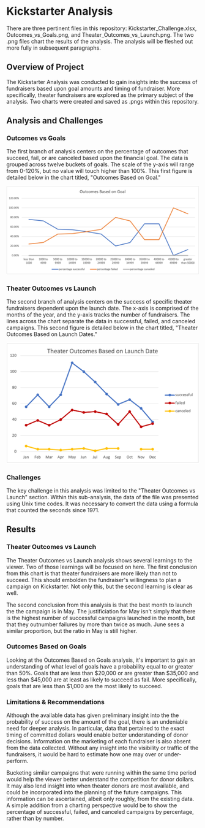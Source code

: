 # Kickstarter Analysis
There are three pertinent files in this repository: Kickstarter_Challenge.xlsx, Outcomes_vs_Goals.png, and Theater_Outcomes_vs_Launch.png. The two .png files chart the results of the analysis. The analysis will be fleshed out more fully in subsequent paragraphs.

## Overview of Project
The Kickstarter Analysis was conducted to gain insights into the success of fundraisers based upon goal amounts and timing of fundraiser. More specifically, theater fundraisers are explored as the primary subject of the analysis. Two charts were created and saved as .pngs within this repository.

## Analysis and Challenges
### Outcomes vs Goals
The first branch of analysis centers on the percentage of outcomes that succeed, fail, or are canceled based upon the financial goal. The data is grouped across twelve buckets of goals. The scale of the y-axis will range from  0-120%, but no value will touch higher than 100%. This first figure is detailed below in the chart titled, "Outcomes Based on Goal."

![Outcomes vs Goals](https://github.com/kramerkyle/kickstarter-analysis/blob/main/Outcomes_vs_Goals.png)

### Theater Outcomes vs Launch
The second branch of analysis centers on the success of specific theater fundraisers dependent upon the launch date. The x-axis is comprised of the months of the year, and the y-axis tracks the number of fundraisers. The lines across the chart separate the data in successful, failed, and canceled campaigns. This second figure is detailed below in the chart titled, "Theater Outcomes Based on Launch Dates."

![Theater Outcomes vs Launch Date](https://github.com/kramerkyle/kickstarter-analysis/blob/main/Theater_Outcomes_vs_Launch.png)

### Challenges
The key challenge in this analysis was limited to the "Theater Outcomes vs Launch" section. Within this sub-analysis, the data of the file was presented using Unix time codes. It was necessary to convert the data using a formula that counted the seconds since 1971.

## Results
### Theater Outcomes vs Launch
The Theater Outcomes vs Launch analysis shows several learnings to the viewer. Two of those learnings will be focused on here. The first conclusion from this chart is that theater fundraisers are more likely than not to succeed. This should embolden the fundraiser's willingness to plan a campaign on Kickstarter. Not only this, but the second learning is clear as well. 

The second conclusion from this analysis is that the best month to launch the the campaign is in May. The justificiation for May isn't simply that there is the highest number of successful campaigns launched in the month, but that they outnumber failures by more than twice as much. June sees a similar proportion, but the ratio in May is still higher.

### Outcomes Based on Goals
Looking at the Outcomes Based on Goals analysis, it's important to gain an understanding of what level of goals have a probability equal to or greater than 50%. Goals that are less than $20,000 or are greater than $35,000 and less than $45,000 are at least as likely to succeed as fail. More specifically, goals that are less than $1,000 are the most likely to succeed.

### Limitations & Recommendations
Although the available data has given preliminary insight into the the probability of success on the amount of the goal, there is an undeniable need for deeper analysis. In particular, data that pertained to the exact timing of committed dollars would enable better understanding of donor decisions. Information on the marketing of each fundraiser is also absent from the data collected. Without any insight into the visibility or traffic of the fundraisers, it would be hard to estimate how one may over or under-perform.

Bucketing similar campaigns that were running within the same time period would help the viewer better understand the competition for donor dollars. It may also lend insight into when theater donors are most available, and could be incorporated into the planning of the future campaigns. This information can be ascertained, albeit only roughly, from the existing data. A simple addition from a charting perspective would be to show the percentage of successful, failed, and canceled campaigns by percentage, rather than by number.
